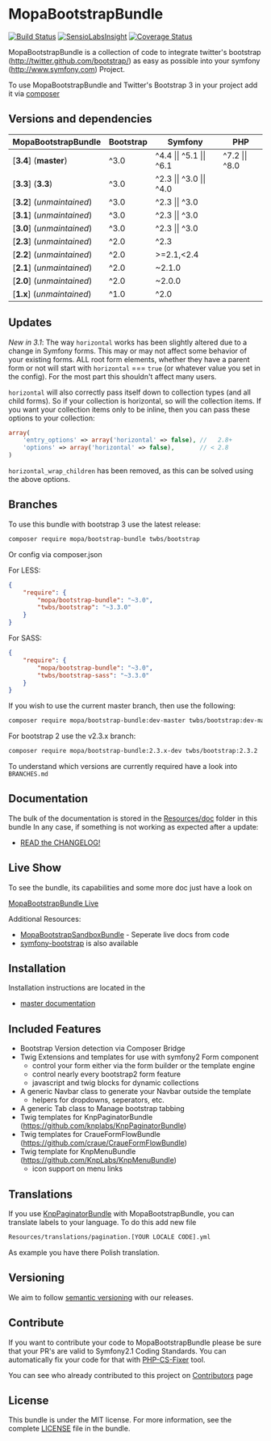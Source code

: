 MopaBootstrapBundle
===================

[![Build Status](https://github.com/phiamo/MopaBootstrapBundle/workflows/Continuous%20integration/badge.svg?branch=master)](https://github.com/phiamo/MopaBootstrapBundle/actions?query=workflow%3A%22Continuous%20integration%22%20branch%3Amaster)
[![SensioLabsInsight](https://insight.sensiolabs.com/projects/0a6dbd4c-714b-47a4-b662-254cdf6ec208/mini.png)](https://insight.sensiolabs.com/projects/0a6dbd4c-714b-47a4-b662-254cdf6ec208)
[![Coverage Status](https://coveralls.io/repos/phiamo/MopaBootstrapBundle/badge.svg)](https://coveralls.io/r/phiamo/MopaBootstrapBundle)

MopaBootstrapBundle is a collection of code to integrate twitter's bootstrap
(http://twitter.github.com/bootstrap/) as easy as possible into your symfony
(http://www.symfony.com) Project.

To use MopaBootstrapBundle and Twitter's Bootstrap 3 in your project add it via [composer](Resources/doc/install/1-getting-started.md)

Versions and dependencies
-------------------------

| MopaBootstrapBundle        | Bootstrap | Symfony                  | PHP            |
| -------------------------- | --------- | ------------------------ | -------------- |
| [**3.4**] (**master**)     | ^3.0      | ^4.4 \|\| ^5.1 \|\| ^6.1 | ^7.2 \|\| ^8.0 |
| [**3.3**] (**3.3**)        | ^3.0      | ^2.3 \|\| ^3.0 \|\| ^4.0 |                |
| [**3.2**] (*unmaintained*) | ^3.0      | ^2.3 \|\| ^3.0           |                |
| [**3.1**] (*unmaintained*) | ^3.0      | ^2.3 \|\| ^3.0           |                |
| [**3.0**] (*unmaintained*) | ^3.0      | ^2.3 \|\| ^3.0           |                |
| [**2.3**] (*unmaintained*) | ^2.0      | ^2.3                     |                |
| [**2.2**] (*unmaintained*) | ^2.0      | >=2.1,<2.4               |                |
| [**2.1**] (*unmaintained*) | ^2.0      | ~2.1.0                   |                |
| [**2.0**] (*unmaintained*) | ^2.0      | ~2.0.0                   |                |
| [**1.x**] (*unmaintained*) | ^1.0      | ^2.0                     |                |


Updates
-------

*New in 3.1*: The way `horizontal` works has been slightly altered due to a change in Symfony forms. This may or may
not affect some behavior of your existing forms. ALL root form elements, whether they have a parent form or not will
start with `horizontal` === `true` (or whatever value you set in the config). For the most part this shouldn't affect many users.

`horizontal` will also correctly pass itself down to collection types (and all child forms). So if your collection is horizontal,
so will the collection items. If you want your collection items only to be inline, then you can pass these options to your collection:

```php
array(
    'entry_options' => array('horizontal' => false), //   2.8+
    'options' => array('horizontal' => false),       // < 2.8
)
```

`horizontal_wrap_children` has been removed, as this can be solved using the above options.


Branches
--------

To use this bundle with bootstrap 3 use the latest release:

```sh
composer require mopa/bootstrap-bundle twbs/bootstrap
```

Or config via composer.json

For LESS:

``` json
{
    "require": {
        "mopa/bootstrap-bundle": "~3.0",
        "twbs/bootstrap": "~3.3.0"
    }
}
```

For SASS:

``` json
{
    "require": {
        "mopa/bootstrap-bundle": "~3.0",
        "twbs/bootstrap-sass": "~3.3.0"
    }
}
```

If you wish to use the current master branch, then use the following:


```sh
composer require mopa/bootstrap-bundle:dev-master twbs/bootstrap:dev-master
```

For bootstrap 2 use the v2.3.x branch:

```sh
composer require mopa/bootstrap-bundle:2.3.x-dev twbs/bootstrap:2.3.2
```

To understand which versions are currently required have a look into `BRANCHES.md`

Documentation
-------------

The bulk of the documentation is stored in the [Resources/doc](Resources/doc) folder in this bundle
In any case, if something is not working as expected after a update:

* [READ the CHANGELOG!](https://github.com/phiamo/MopaBootstrapBundle/blob/master/CHANGELOG.md)

Live Show
---------

To see the bundle, its capabilities and some more doc just have a look on

[MopaBootstrapBundle Live](http://bootstrap.mohrenweiserpartner.de)

Additional Resources:

*  [MopaBootstrapSandboxBundle](http://github.com/phiamo/MopaBootstrapSandboxBundle) - Seperate live docs from code
*  [symfony-bootstrap](https://github.com/phiamo/symfony-bootstrap) is also available

Installation
------------

Installation instructions are located in the

* [master documentation](Resources/doc/install/1-getting-started.md)

Included Features
-----------------

* Bootstrap Version detection via Composer Bridge
* Twig Extensions and templates for use with symfony2 Form component
  * control your form either via the form builder or the template engine
  * control nearly every bootstrap2 form feature
  * javascript and twig blocks for dynamic collections
* A generic Navbar class to generate your Navbar outside the template
  * helpers for dropdowns, seperators, etc.
* A generic Tab class to Manage bootstrap tabbing
* Twig templates for KnpPaginatorBundle (https://github.com/knplabs/KnpPaginatorBundle)
* Twig templates for CraueFormFlowBundle (https://github.com/craue/CraueFormFlowBundle)
* Twig template for KnpMenuBundle (https://github.com/KnpLabs/KnpMenuBundle)
  * icon support on menu links

Translations
------------
If you use [KnpPaginatorBundle](https://github.com/KnpLabs/KnpPaginatorBundle) with MopaBootstrapBundle, you can translate labels to your language.
To do this add new file

```sh
Resources/translations/pagination.[YOUR LOCALE CODE].yml
```

As example you have there Polish translation.

Versioning
----------
We aim to follow [semantic versioning](http://semver.org) with our releases.

Contribute
----------
If you want to contribute your code to MopaBootstrapBundle please be sure that your PR's
are valid to Symfony2.1 Coding Standards. You can automatically fix your code for that
with [PHP-CS-Fixer](http://cs.sensiolabs.org) tool.

You can see who already contributed to this project on [Contributors](https://github.com/phiamo/MopaBootstrapBundle/contributors) page

License
-------

This bundle is under the MIT license. For more information, see the complete [LICENSE](Resources/meta/LICENSE) file in the bundle.

